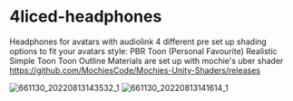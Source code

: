 # 4liced-headphones
 Headphones for avatars with audiolink
 4 different pre set up shading options to fit your avatars style:
 PBR Toon (Personal Favourite)
 Realistic
 Simple Toon
 Toon Outline
Materials are set up with mochie's uber shader
https://github.com/MochiesCode/Mochies-Unity-Shaders/releases

![661130_20220813143532_1](https://user-images.githubusercontent.com/95102992/184494560-f0d7ca51-7d07-462d-bd59-e65df1f3c7f1.png)
![661130_20220813141614_1](https://user-images.githubusercontent.com/95102992/184494562-f2f2d9e7-1ea3-4512-a6fa-7783846fe0e1.png)
